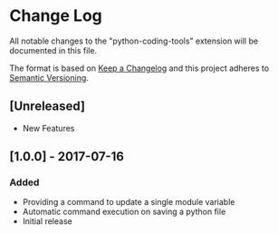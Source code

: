 # Change Log
All notable changes to the "python-coding-tools" extension will be documented in this file.

The format is based on [Keep a Changelog](http://keepachangelog.com/en/1.0.0/)
and this project adheres to [Semantic Versioning](http://semver.org/spec/v2.0.0.html).

## [Unreleased]
- New Features

## [1.0.0] - 2017-07-16
### Added
- Providing a command to update a single module variable
- Automatic command execution on saving a python file
- Initial release
